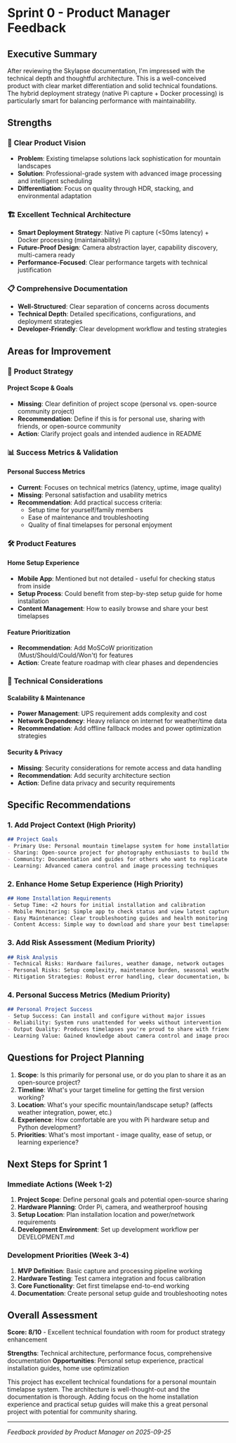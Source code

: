 # Sprint 0 - Product Manager Feedback

## Executive Summary

After reviewing the Skylapse documentation, I'm impressed with the technical depth and thoughtful architecture. This is a well-conceived product with clear market differentiation and solid technical foundations. The hybrid deployment strategy (native Pi capture + Docker processing) is particularly smart for balancing performance with maintainability.

## Strengths

### 🎯 **Clear Product Vision**
- **Problem**: Existing timelapse solutions lack sophistication for mountain landscapes
- **Solution**: Professional-grade system with advanced image processing and intelligent scheduling
- **Differentiation**: Focus on quality through HDR, stacking, and environmental adaptation

### 🏗️ **Excellent Technical Architecture**
- **Smart Deployment Strategy**: Native Pi capture (<50ms latency) + Docker processing (maintainability)
- **Future-Proof Design**: Camera abstraction layer, capability discovery, multi-camera ready
- **Performance-Focused**: Clear performance targets with technical justification

### 📋 **Comprehensive Documentation**
- **Well-Structured**: Clear separation of concerns across documents
- **Technical Depth**: Detailed specifications, configurations, and deployment strategies
- **Developer-Friendly**: Clear development workflow and testing strategies

## Areas for Improvement

### 🎯 **Product Strategy**

#### Project Scope & Goals
- **Missing**: Clear definition of project scope (personal vs. open-source community project)
- **Recommendation**: Define if this is for personal use, sharing with friends, or open-source community
- **Action**: Clarify project goals and intended audience in README

### 📊 **Success Metrics & Validation**

#### Personal Success Metrics
- **Current**: Focuses on technical metrics (latency, uptime, image quality)
- **Missing**: Personal satisfaction and usability metrics
- **Recommendation**: Add practical success criteria:
  - Setup time for yourself/family members
  - Ease of maintenance and troubleshooting
  - Quality of final timelapses for personal enjoyment

### 🛠️ **Product Features**

#### Home Setup Experience
- **Mobile App**: Mentioned but not detailed - useful for checking status from inside
- **Setup Process**: Could benefit from step-by-step setup guide for home installation
- **Content Management**: How to easily browse and share your best timelapses

#### Feature Prioritization
- **Recommendation**: Add MoSCoW prioritization (Must/Should/Could/Won't) for features
- **Action**: Create feature roadmap with clear phases and dependencies

### 🔧 **Technical Considerations**

#### Scalability & Maintenance
- **Power Management**: UPS requirement adds complexity and cost
- **Network Dependency**: Heavy reliance on internet for weather/time data
- **Recommendation**: Add offline fallback modes and power optimization strategies

#### Security & Privacy
- **Missing**: Security considerations for remote access and data handling
- **Recommendation**: Add security architecture section
- **Action**: Define data privacy and security requirements

## Specific Recommendations

### 1. **Add Project Context** (High Priority)
```markdown
## Project Goals
- Primary Use: Personal mountain timelapse system for home installation
- Sharing: Open-source project for photography enthusiasts to build their own
- Community: Documentation and guides for others who want to replicate
- Learning: Advanced camera control and image processing techniques
```

### 2. **Enhance Home Setup Experience** (High Priority)
```markdown
## Home Installation Requirements
- Setup Time: <2 hours for initial installation and calibration
- Mobile Monitoring: Simple app to check status and view latest captures
- Easy Maintenance: Clear troubleshooting guides and health monitoring
- Content Access: Simple way to download and share your best timelapses
```

### 3. **Add Risk Assessment** (Medium Priority)
```markdown
## Risk Analysis
- Technical Risks: Hardware failures, weather damage, network outages
- Personal Risks: Setup complexity, maintenance burden, seasonal weather
- Mitigation Strategies: Robust error handling, clear documentation, backup plans
```

### 4. **Personal Success Metrics** (Medium Priority)
```markdown
## Personal Project Success
- Setup Success: Can install and configure without major issues
- Reliability: System runs unattended for weeks without intervention
- Output Quality: Produces timelapses you're proud to share with friends/family
- Learning Value: Gained knowledge about camera control and image processing
```

## Questions for Project Planning

1. **Scope**: Is this primarily for personal use, or do you plan to share it as an open-source project?
2. **Timeline**: What's your target timeline for getting the first version working?
3. **Location**: What's your specific mountain/landscape setup? (affects weather integration, power, etc.)
4. **Experience**: How comfortable are you with Pi hardware setup and Python development?
5. **Priorities**: What's most important - image quality, ease of setup, or learning experience?

## Next Steps for Sprint 1

### Immediate Actions (Week 1-2)
1. **Project Scope**: Define personal goals and potential open-source sharing
2. **Hardware Planning**: Order Pi, camera, and weatherproof housing
3. **Setup Location**: Plan installation location and power/network requirements
4. **Development Environment**: Set up development workflow per DEVELOPMENT.md

### Development Priorities (Week 3-4)
1. **MVP Definition**: Basic capture and processing pipeline working
2. **Hardware Testing**: Test camera integration and focus calibration
3. **Core Functionality**: Get first timelapse end-to-end working
4. **Documentation**: Create personal setup guide and troubleshooting notes

## Overall Assessment

**Score: 8/10** - Excellent technical foundation with room for product strategy enhancement

**Strengths**: Technical architecture, performance focus, comprehensive documentation
**Opportunities**: Personal setup experience, practical installation guides, home use optimization

This project has excellent technical foundations for a personal mountain timelapse system. The architecture is well-thought-out and the documentation is thorough. Adding focus on the home installation experience and practical setup guides will make this a great personal project with potential for community sharing.

---

*Feedback provided by Product Manager on 2025-09-25*